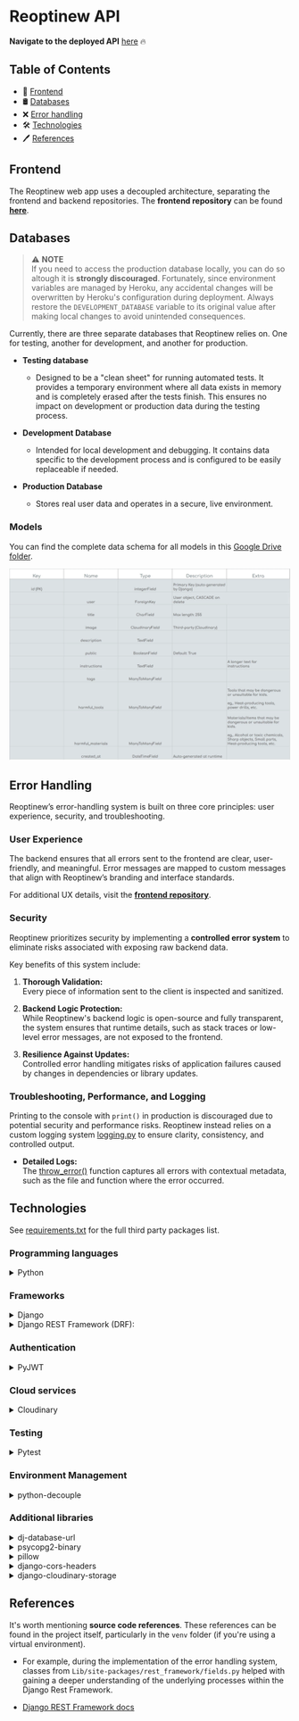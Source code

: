 # Reoptinew API

**Navigate to the deployed API** [here](https://reoptinew-api-c16dc2520739.herokuapp.com/) 🔥

## Table of Contents

- 🎨 [Frontend](#frontend)
- 🛢️ [Databases](#databases)
- ❌ [Error handling](#error-handling)
- 🛠️ [Technologies](#technologies)
- 🖊️ [References](#references)

## Frontend

The Reoptinew web app uses a decoupled architecture, separating the frontend and backend repositories. The **frontend repository** can be found [**here**](https://github.com/KevinBjarnemark/reoptinew).

## Databases

> ⚠️ **NOTE**  
> If you need to access the production database locally, you can do so altough it is **strongly discouraged**. Fortunately, since environment variables are managed by Heroku, any accidental changes will be overwritten by Heroku's configuration during deployment. Always restore the `DEVELOPMENT_DATABASE` variable to its original value after making local changes to avoid unintended consequences.

Currently, there are three separate databases that Reoptinew relies on. One for testing, another for development, and another for production. 

- **Testing database**

    - Designed to be a "clean sheet" for running automated tests. It provides a temporary environment where all data exists in memory and is completely erased after the tests finish. This ensures no impact on development or production data during the testing process.

- **Development Database**

    - Intended for local development and debugging. It contains data specific to the development process and is configured to be easily replaceable if needed.

- **Production Database**

    - Stores real user data and operates in a secure, live environment.

### Models

You can find the complete data schema for all models in this [Google Drive folder](https://drive.google.com/drive/folders/1WrPCJ0CRQjOo84iZWGu7mcBEgYjKUaZA?usp=sharing). 

![Post model](docs/assets/iteration_1/post_model.webp "A spreadsheet of the post model.")

## Error Handling

Reoptinew’s error-handling system is built on three core principles: user experience, security, and troubleshooting.

### User Experience

The backend ensures that all errors sent to the frontend are clear, user-friendly, and meaningful. Error messages are mapped to custom messages that align with Reoptinew’s branding and interface standards. 

For additional UX details, visit the [**frontend repository**](https://github.com/KevinBjarnemark/reoptinew).

### Security

Reoptinew prioritizes security by implementing a **controlled error system** to eliminate risks associated with exposing raw backend data. 

Key benefits of this system include:

1. **Thorough Validation:**   
    Every piece of information sent to the client is inspected and sanitized.

2. **Backend Logic Protection:**  
    While Reoptinew's backend logic is open-source and fully transparent, the system ensures that runtime details, such as stack traces or low-level error messages, are not exposed to the frontend.

3. **Resilience Against Updates:**  
    Controlled error handling mitigates risks of application failures caused by changes in dependencies or library updates.

### Troubleshooting, Performance, and Logging

Printing to the console with `print()` in production is discouraged due to potential security and performance risks. Reoptinew instead relies on a custom logging system [logging.py](static/py/utils/logging.py) to ensure clarity, consistency, and controlled output.

- **Detailed Logs:**  
The [throw_error()](static/py/utils/error_handling.py) function captures all errors with contextual metadata, such as the file and function where the error occurred.

## Technologies

See [requirements.txt](requirements.txt) for the full third party packages list.


### Programming languages

<details>
    <summary>
        Python
    </summary>

**A popular language famous for its readability and efficiency in back-end development.** 

</details>

### Frameworks

<details>
    <summary>
        Django
    </summary>

**A web framework that simplifies the creation of secure and scalable web applications.**

</details>

<details>
    <summary>
        Django REST Framework (DRF):
    </summary>

**An extension of Django for building feature-rich, RESTful APIs.**

</details>

### Authentication

<details>
    <summary>
        PyJWT
    </summary>

**A Python library for JSON Web Tokens (JWT).**

PyJWT is a library for encoding and decoding JSON Web Tokens. It supports token signing and validation using various algorithms.

</details>

### Cloud services

<details>
    <summary>
        Cloudinary
    </summary>

**A cloud-based service for managing, storing, and delivering media assets like images and videos.**

</details>

### Testing

<details>
    <summary>
        Pytest
    </summary>

**A testing framework for Python applications.**

Pytest is a framework used for writing and running tests in Python. It supports features like fixtures, parameterized tests.

</details>

### Environment Management

<details>
    <summary>
        python-decouple
    </summary>

**A lightweight library for separating configuration settings from source code, improving maintainability and security.**

</details>

### Additional libraries

<details>
    <summary>
        dj-database-url
    </summary>

**A utility to configure database connections using a single database URL, simplifying the transition between development, testing, and production environments.**

</details>

<details>
    <summary>
        psycopg2-binary
    </summary>

**A PostgreSQL adapter for Python, enabling seamless integration with PostgreSQL databases.**

</details>

<details>
    <summary>
        pillow
    </summary>

**A library for image processing in Python, supporting tasks like image resizing, format conversion, and filtering.**

</details>

<details>
    <summary>
        django-cors-headers
    </summary>

**A middleware for handling Cross-Origin Resource Sharing (CORS) in Django, ensuring secure communication between the front-end and back-end.**

</details>

<details>
    <summary>
        django-cloudinary-storage
    </summary>

**A package for integrating Cloudinary with Django, providing a way to manage media files in the cloud.**

</details>

## References

It's worth mentioning **source code references**. These references can be found in the project itself, particularly in the `venv` folder (if you're using a virtual environment). 

- For example, during the implementation of the error handling system, classes from `Lib/site-packages/rest_framework/fields.py` helped with gaining a deeper understanding of the underlying processes within the Django Rest Framework.

- [Django REST Framework docs](https://www.django-rest-framework.org/)
